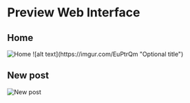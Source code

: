 # Preview Web Interface

## Home

<img src="https://imgur.com/EuPtrQm" alt="Home">
![alt text](https://imgur.com/EuPtrQm "Optional title")

## New post

<img src="https://imgur.com/mn6N30c" alt="New post">
